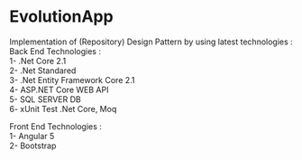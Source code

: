 # EvolutionApp
Implementation of (Repository) Design Pattern by using latest technologies :<br/>
Back End Technologies :<br/>
1- .Net Core 2.1<br/>
2- .Net Standared<br/>
3- .Net Entity Framework Core 2.1<br/>
4- ASP.NET Core WEB API<br/>
5- SQL SERVER DB<br/>
6- xUnit Test .Net Core, Moq<br/>

Front End Technologies :<br/>
1- Angular 5<br/>
2- Bootstrap<br/>

